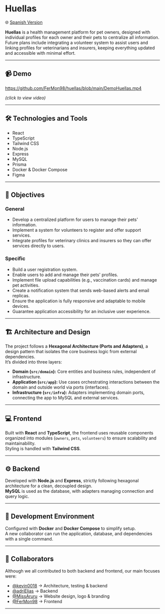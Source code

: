 # Huellas

🌐 [Spanish Version](README.es.md)

**Huellas** is a health management platform for pet owners, designed with individual profiles for each owner and their pets to centralize all information.  
Future plans include integrating a volunteer system to assist users and linking profiles for veterinarians and insurers, keeping everything updated and accessible with minimal effort.

---

## 📹 Demo

https://github.com/FerMon98/huellas/blob/main/DemoHuellas.mp4

*(click to view video)*

---

## 🛠️ Technologies and Tools
- React
- TypeScript
- Tailwind CSS
- Node.js
- Express
- MySQL
- Prisma
- Docker & Docker Compose
- Figma

---

## 🎯 Objectives

### General
- Develop a centralized platform for users to manage their pets' information.
- Implement a system for volunteers to register and offer support services.
- Integrate profiles for veterinary clinics and insurers so they can offer services directly to users.

### Specific
- Build a user registration system.
- Enable users to add and manage their pets' profiles.
- Implement file upload capabilities (e.g., vaccination cards) and manage pet activities.
- Create a notification system that sends web-based alerts and email replicas.
- Ensure the application is fully responsive and adaptable to mobile devices.
- Guarantee application accessibility for an inclusive user experience.

---

## 🏗️ Architecture and Design

The project follows a **Hexagonal Architecture (Ports and Adapters)**, a design pattern that isolates the core business logic from external dependencies.  
It’s divided into three layers:

* **Domain (`src/domain`):** Core entities and business rules, independent of infrastructure.  
* **Application (`src/app`):** Use cases orchestrating interactions between the domain and outside world via ports (interfaces).  
* **Infrastructure (`src/infra`):** Adapters implementing domain ports, connecting the app to MySQL and external services.

---

## 💻 Frontend

Built with **React** and **TypeScript**, the frontend uses reusable components organized into modules (`owners`, `pets`, `volunteers`) to ensure scalability and maintainability.  
Styling is handled with **Tailwind CSS**.

---

## ⚙️ Backend

Developed with **Node.js** and **Express**, strictly following hexagonal architecture for a clean, decoupled design.  
**MySQL** is used as the database, with adapters managing connection and query logic.

---

## 🐳 Development Environment

Configured with **Docker** and **Docker Compose** to simplify setup.  
A new collaborator can run the application, database, and dependencies with a single command.

---

## 👥 Collaborators

Although we all contributed to both backend and frontend, our main focuses were:  
- [@kevin0018](https://github.com/kevin0018) → Architecture, testing & backend  
- [@adriElias](https://github.com/adriElias) → Backend  
- [@MissAruru](https://github.com/MissAruru) → Website design, logo & branding  
- [@FerMon98](https://github.com/FerMon98) → Frontend  

---
